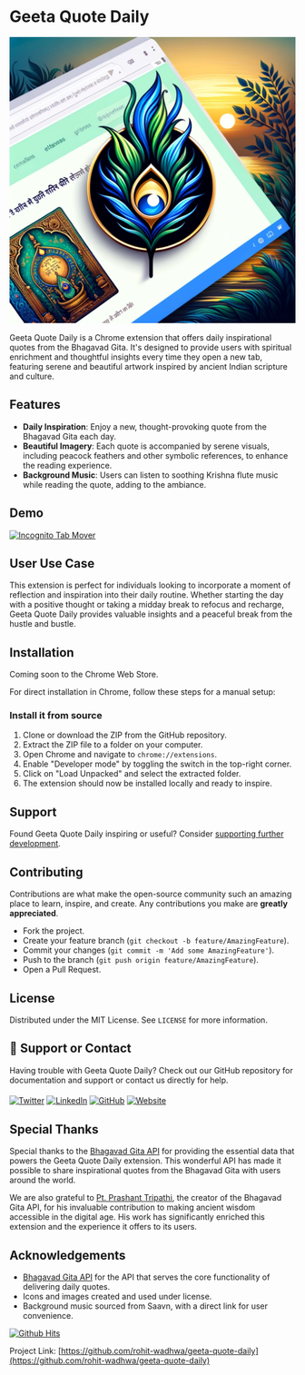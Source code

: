 # Geeta Quote Daily
![Geeta Quote Daily](images/banner.png)

Geeta Quote Daily is a Chrome extension that offers daily inspirational quotes from the Bhagavad Gita. It's designed to provide users with spiritual enrichment and thoughtful insights every time they open a new tab, featuring serene and beautiful artwork inspired by ancient Indian scripture and culture.

## Features

- **Daily Inspiration**: Enjoy a new, thought-provoking quote from the Bhagavad Gita each day.
- **Beautiful Imagery**: Each quote is accompanied by serene visuals, including peacock feathers and other symbolic references, to enhance the reading experience.
- **Background Music**: Users can listen to soothing Krishna flute music while reading the quote, adding to the ambiance.
  
## Demo 

[![Incognito Tab Mover](https://img.youtube.com/vi/1nxUlW9Slcs/0.jpg)](https://www.youtube.com/watch?v=1nxUlW9Slcs)

## User Use Case

This extension is perfect for individuals looking to incorporate a moment of reflection and inspiration into their daily routine. Whether starting the day with a positive thought or taking a midday break to refocus and recharge, Geeta Quote Daily provides valuable insights and a peaceful break from the hustle and bustle.

## Installation

Coming soon to the Chrome Web Store.

For direct installation in Chrome, follow these steps for a manual setup:

### Install it from source

1. Clone or download the ZIP from the GitHub repository.
2. Extract the ZIP file to a folder on your computer.
3. Open Chrome and navigate to `chrome://extensions`.
4. Enable "Developer mode" by toggling the switch in the top-right corner.
5. Click on "Load Unpacked" and select the extracted folder.
6. The extension should now be installed locally and ready to inspire.

## Support

Found Geeta Quote Daily inspiring or useful? Consider [supporting further development](https://www.buymeacoffee.com/rohit.wadhwa).

## Contributing

Contributions are what make the open-source community such an amazing place to learn, inspire, and create. Any contributions you make are **greatly appreciated**.

- Fork the project.
- Create your feature branch (`git checkout -b feature/AmazingFeature`).
- Commit your changes (`git commit -m 'Add some AmazingFeature'`).
- Push to the branch (`git push origin feature/AmazingFeature`).
- Open a Pull Request.

## License

Distributed under the MIT License. See `LICENSE` for more information.

## 📢 Support or Contact

Having trouble with Geeta Quote Daily? Check out our GitHub repository for documentation and support or contact us directly for help.

####
<a href="https://twitter.com/RohitWadhwa52" target="_blank"><img src="https://raw.githubusercontent.com/nakulbhati/nakulbhati/master/contain/tw.png" alt="Twitter" width="30"></a>
<a href="https://www.linkedin.com/in/rohit-wadhwa" target="_blank"><img src="https://raw.githubusercontent.com/nakulbhati/nakulbhati/master/contain/in.png" alt="LinkedIn" width="30"></a>
<a href="https://github.com/rohit-wadhwa" target="_blank"><img src="https://raw.githubusercontent.com/nakulbhati/nakulbhati/master/contain/git.png" alt="GitHub" width="30"></a>
<a href="https://about.me/rohit.wadhwa" target="_blank"><img src="https://raw.githubusercontent.com/nakulbhati/nakulbhati/master/contain/www.png" alt="Website" width="30"></a>

## Special Thanks

Special thanks to the [Bhagavad Gita API](https://bhagavadgitaapi.in/) for providing the essential data that powers the Geeta Quote Daily extension. This wonderful API has made it possible to share inspirational quotes from the Bhagavad Gita with users around the world.

We are also grateful to [Pt. Prashant Tripathi](https://github.com/ptprashanttripathi), the creator of the Bhagavad Gita API, for his invaluable contribution to making ancient wisdom accessible in the digital age. His work has significantly enriched this extension and the experience it offers to its users.

## Acknowledgements

- [Bhagavad Gita API](https://bhagavadgitaapi.in/) for the API that serves the core functionality of delivering daily quotes.
- Icons and images created and used under license.
- Background music sourced from Saavn, with a direct link for user convenience.

[![Github Hits](https://hits.sh/github.com/rohit-wadhwa/geeta-quote-daily.svg)](https://github.com/rohit-wadhwa/geeta-quote-daily/)

Project Link: [https://github.com/rohit-wadhwa/geeta-quote-daily](https://github.com/rohit-wadhwa/geeta-quote-daily)

